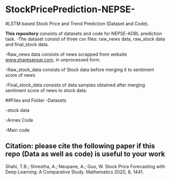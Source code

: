 # StockPricePrediction-NEPSE-

#LSTM based Stock Price and Trend Prediction (Dataset and Code).

**This repository** consists of datasets and code for NEPSE-ADBL prediction task.
-The dataset consist of three csv files: raw_news data, raw_stock data and final_stock data.

-Raw_news data consists of news scrapped from website www.sharesansar.com, in unprocessed form.

-Raw_stock_data consists of Stock data before merging it to sentiment score of news

-Final_stock_data consists of data samples obtained after merging sentiment score of news to stock data.

##Files and Folder
-Datasets

-stock data

-Annex Code

-Main code

## Citation: please cite the following paper if this repo (Data as well as code) is useful to your work
Shahi, T.B.; Shrestha, A.; Neupane, A.; Guo, W. Stock Price Forecasting with Deep Learning: A Comparative Study. Mathematics 2020, 8, 1441.
